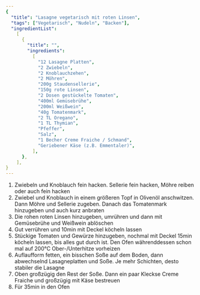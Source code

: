 ```yaml
---
{
  "title": "Lasagne vegetarisch mit roten Linsen",
  "tags": ["Vegetarisch", "Nudeln", "Backen"],
  "ingredientList":
    [
      {
        "title": "",
        "ingredients":
          [
            "12 Lasagne Platten",
            "2 Zwiebeln",
            "2 Knoblauchzehen",
            "2 Möhren",
            "200g Staudensellerie",
            "150g rote Linsen",
            "2 Dosen gestückelte Tomaten",
            "400ml Gemüsebrühe",
            "200ml Weißwein",
            "40g Tomatenmark",
            "2 TL Oregano",
            "1 TL Thymian",
            "Pfeffer",
            "Salz",
            "1 Becher Creme Fraiche / Schmand",
            "Geriebener Käse (z.B. Emmentaler)",
          ],
      },
    ],
}
---
```


1. Zwiebeln und Knoblauch fein hacken. Sellerie fein hacken, Möhre reiben oder auch fein hacken
2. Zwiebel und Knoblauch in einem größeren Topf in Olivenöl anschwitzen. Dann Möhre und Sellerie zugeben. Danach das Tomatenmark hinzugeben und auch kurz anbraten
3. Die rohen roten Linsen hinzugeben, umrühren und dann mit Gemüsebrühe und Weißwein ablöschen
4. Gut verrühren und 10min mit Deckel köcheln lassen
5. Stückige Tomaten und Gewürze hinzugeben, nochmal mit Deckel 15min köcheln lassen, bis alles gut durch ist. Den Ofen währenddessen schon mal auf 200°C Ober-/Unterhitze vorheizen
6. Auflaufform fetten, ein bisschen Soße auf dem Boden, dann abwechselnd Lasagneplatten und Soße. Je mehr Schichten, desto stabiler die Lasagne
7. Oben großzügig den Rest der Soße. Dann ein paar Kleckse Creme Fraiche und großzügig mit Käse bestreuen
8. Für 35min in den Ofen
